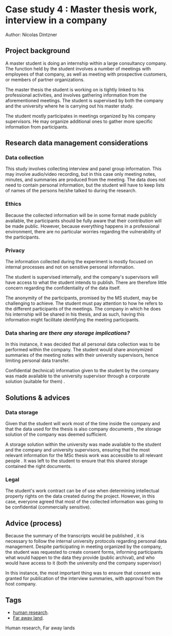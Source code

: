 # Case study 4 : Master thesis work, interview in a company

Author: Nicolas Dintzner 

## Project background

A master student is doing an internship within a large consultancy company. The function held by the student involves a number of meetings with employees of that company, as well as meeting with prospective customers, or members of partner organizations. 

The master thesis the student is working on is tightly linked to his professional activities, and involves gathering information from the aforementioned meetings. The student is supervised by both the company and the university where he is carrying out his master study.

The student mostly participates in meetings organized by his company supervisors. He may organize additional ones to gather more specific information from participants. 

<!---Here it would be also nice to mention the aim of this research, the research question of the student.-->

## Research data management considerations

### Data collection

This study involves collecting interview and panel group information. This may involve audio/video recording, but in this case only meeting notes, minutes, and summaries are produced from the meeting. The data does not need to contain personal information, but the student will have to keep lists of names of the persons he/she talked to during the research. <!---Well such interviews will also include the job title and the affiliation of the interviewees and these are personal information as well. I would mention this.-->

### Ethics 

Because the collected information will be in some format made publicly available, the participants should be fully aware that their contribution will be made public. 
However, because everything happens in a professional environment, there are no particular worries regarding the vulnerability of the participants.

### Privacy 

The information collected during the experiment is mostly focused on internal processes and not on sensitive personal information. 

The student is supervised internally, and the company's supervisors will have access to what the student intends to publish. There are therefore little concern regarding the confidentiality of the data itself. 

The anonymity of the participants, promised by the MS student, may be challenging to achieve. The student must pay attention to how he refers to the different participants of the meetings. The company in which he does his internship will be shared in his thesis, and as such, having this information might facilitate identifying the meeting participants. 

### Data sharing _are there any storage implications?_

In this instance, it was decided that all personal data collection was to be performed within the company. The student would share anonymized summaries of the meeting notes with their university supervisors, hence limiting personal data transfer. 

Confidential (technical) information <!---What exactly do you mean?--> given to the student by the company was made available to the university supervisor through a corporate solution (suitable for them) <!---What do you mean with suitable to them?-->. 

## Solutions & advices

### Data storage

Given that the student will work most of the time inside the company and that the data used for the thesis is also company documents <!---I don't understand what you mean here. The student will carry out interviews, so I dont understand what do you mean with company documents.-->, the storage solution of the company was deemed sufficient<!---sufficient or suitable? And by whom?-->. 

A storage solution within the university was made available to the student and the company and university supervisors, ensuring that the most relevant information for the MSc thesis work was accessible to all relevant people <!---Who are these relevant people?-->. It was left to the student to ensure that this shared storage contained the right documents. <!---And what documents are these? What is the difference between the documents/data stored on the storage solution of the company? -->

### Legal 

The student's work contract <!---Some more information on this is needed. What does this contract contain?--> can be of use when determining intellectual property rights on the data created during the project. However, in this case, everyone agreed that most of the collected information was going to be confidential (commercially sensitive). 

## Advice (process)

Because the summary of the transcripts <!---This is the first time you mention transcripts. This should be also introduced early in the text under data collection and likely other relevant sections.--> would be published <!---Published where? In the thesis, papers?-->, it is necessary to follow the internal university protocols regarding personal data management. 
Despite participating in meeting organized by the company, the student was requested to create consent forms, informing participants what would happen to the data they provide (public archival), and who would have access to it (both the university _and_ the company supervisor) <!---Who requested this? I don't understand why you start the sentence with 'despite participating in meeting organized by the company'. I don't see the relation of this with the rest of the sentence.-->

In this instance, the most important thing was to ensure that consent was granted for publication of the interview summaries, with approval from the host company. <!---Why is this the most important thing and who decided that this is the most important thing?-->

## Tags 
- [human research](https://nzr.github.io/DS-BOK/search.html?q=human+research).
- [Far away land](https://nzr.github.io/DS-BOK/search.html?q=far+away+land).

Human research, Far away lands
